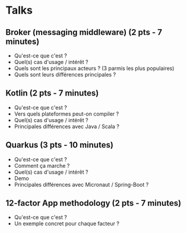 # Talks

## Broker (messaging middleware) (2 pts - 7 minutes)
* Qu'est-ce que c'est ?
* Quel(s) cas d'usage / intérêt ?
* Quels sont les principaux acteurs ?
   (3 parmis les plus populaires)
* Quels sont leurs différences principales ?


## Kotlin (2 pts - 7 minutes)
* Qu'est-ce que c'est ?
* Vers quels plateformes peut-on compiler ?
* Quel(s) cas d'usage / intérêt ?
* Principales différences avec Java / Scala ?

## Quarkus (3 pts - 10 minutes)
* Qu'est-ce que c'est ?
* Comment ça marche ?
* Quel(s) cas d'usage / intérêt ?
* Demo
* Principales différences avec Micronaut / Spring-Boot ?

## 12-factor App methodology (2 pts - 7 minutes)
  * Qu'est-ce que c'est ?
  * Un exemple concret pour chaque facteur ?
